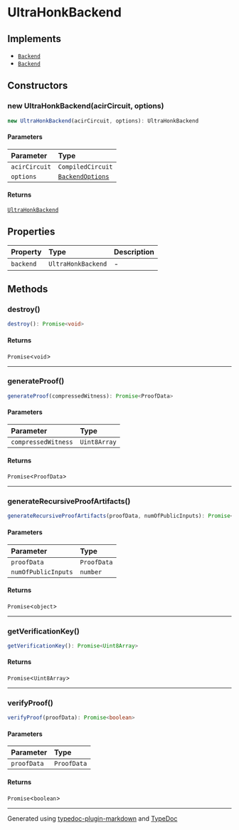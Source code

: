 # UltraHonkBackend

## Implements

- [`Backend`](../index.md#backend)
- [`Backend`](../index.md#backend)

## Constructors

### new UltraHonkBackend(acirCircuit, options)

```ts
new UltraHonkBackend(acirCircuit, options): UltraHonkBackend
```

#### Parameters

| Parameter | Type |
| :------ | :------ |
| `acirCircuit` | `CompiledCircuit` |
| `options` | [`BackendOptions`](../type-aliases/BackendOptions.md) |

#### Returns

[`UltraHonkBackend`](UltraHonkBackend.md)

## Properties

| Property | Type | Description |
| :------ | :------ | :------ |
| `backend` | `UltraHonkBackend` | - |

## Methods

### destroy()

```ts
destroy(): Promise<void>
```

#### Returns

`Promise`\<`void`\>

***

### generateProof()

```ts
generateProof(compressedWitness): Promise<ProofData>
```

#### Parameters

| Parameter | Type |
| :------ | :------ |
| `compressedWitness` | `Uint8Array` |

#### Returns

`Promise`\<`ProofData`\>

***

### generateRecursiveProofArtifacts()

```ts
generateRecursiveProofArtifacts(proofData, numOfPublicInputs): Promise<object>
```

#### Parameters

| Parameter | Type |
| :------ | :------ |
| `proofData` | `ProofData` |
| `numOfPublicInputs` | `number` |

#### Returns

`Promise`\<`object`\>

***

### getVerificationKey()

```ts
getVerificationKey(): Promise<Uint8Array>
```

#### Returns

`Promise`\<`Uint8Array`\>

***

### verifyProof()

```ts
verifyProof(proofData): Promise<boolean>
```

#### Parameters

| Parameter | Type |
| :------ | :------ |
| `proofData` | `ProofData` |

#### Returns

`Promise`\<`boolean`\>

***

Generated using [typedoc-plugin-markdown](https://www.npmjs.com/package/typedoc-plugin-markdown) and [TypeDoc](https://typedoc.org/)
